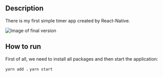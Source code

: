 ## Description

There is my first simple timer app created by React-Native. </br>

![Image of final version](https://github.com/quinsberry/timer-app/tree/master/assets/final-version.png?raw=true)

## How to run

First of all, we need to install all packages and then start the application: </br>

`yarn add .`
`yarn start`
